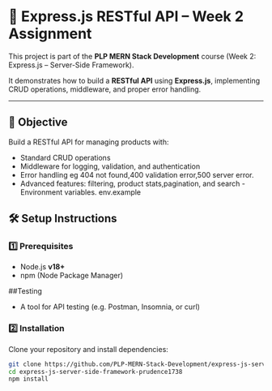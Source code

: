 # 🧩 Express.js RESTful API – Week 2 Assignment

This project is part of the **PLP MERN Stack Development** course (Week 2: Express.js – Server-Side Framework).

It demonstrates how to build a **RESTful API** using **Express.js**, implementing CRUD operations, middleware, and proper error handling.

---

## 🚀 Objective

Build a RESTful API for managing products with:

- Standard CRUD operations
- Middleware for logging, validation, and authentication
- Error handling eg 404 not found,400 validation error,500 server error.
- Advanced features: filtering, product stats,pagination, and search
-Environment variables. env.example

## 🛠️ Setup Instructions

### 1️⃣ Prerequisites
- Node.js **v18+**
- npm (Node Package Manager)
  
##Testing
- A tool for API testing (e.g. Postman, Insomnia, or curl)

### 2️⃣ Installation
Clone your repository and install dependencies:
```bash
git clone https://github.com/PLP-MERN-Stack-Development/express-js-server-side-framework-prudence1738.git
cd express-js-server-side-framework-prudence1738
npm install
